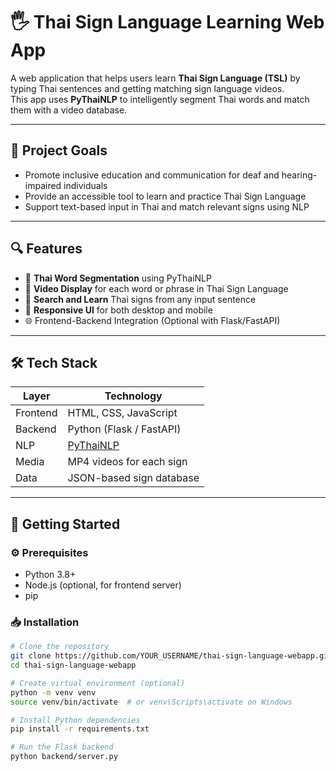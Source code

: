 # 🖐 Thai Sign Language Learning Web App

A web application that helps users learn **Thai Sign Language (TSL)** by typing Thai sentences and getting matching sign language videos.  
This app uses **PyThaiNLP** to intelligently segment Thai words and match them with a video database.

---

## 📌 Project Goals

- Promote inclusive education and communication for deaf and hearing-impaired individuals
- Provide an accessible tool to learn and practice Thai Sign Language
- Support text-based input in Thai and match relevant signs using NLP

---

## 🔍 Features

- 🧠 **Thai Word Segmentation** using PyThaiNLP
- 🎥 **Video Display** for each word or phrase in Thai Sign Language
- 🔎 **Search and Learn** Thai signs from any input sentence
- 📱 **Responsive UI** for both desktop and mobile
- 🌐 Frontend-Backend Integration (Optional with Flask/FastAPI)

---

## 🛠 Tech Stack

| Layer       | Technology             |
|-------------|------------------------|
| Frontend    | HTML, CSS, JavaScript  |
| Backend     | Python (Flask / FastAPI) |
| NLP         | [PyThaiNLP](https://github.com/PyThaiNLP/pythainlp) |
| Media       | MP4 videos for each sign |
| Data        | JSON-based sign database |

---

## 🚀 Getting Started

### ⚙️ Prerequisites

- Python 3.8+
- Node.js (optional, for frontend server)
- pip

### 📥 Installation

```bash
# Clone the repository
git clone https://github.com/YOUR_USERNAME/thai-sign-language-webapp.git
cd thai-sign-language-webapp

# Create virtual environment (optional)
python -m venv venv
source venv/bin/activate  # or venv\Scripts\activate on Windows

# Install Python dependencies
pip install -r requirements.txt

# Run the Flask backend
python backend/server.py
